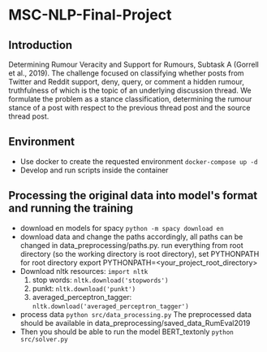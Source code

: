 # MSC-NLP-Final-Project
## Introduction
Determining Rumour Veracity and Support for Rumours, Subtask A (Gorrell et al., 2019).
The challenge focused on classifying whether posts from Twitter and Reddit support, deny, query, or comment a hidden rumour, truthfulness of which is the topic of an underlying discussion thread. 
We formulate the problem as a stance classification, determining the rumour stance of a post with respect to the previous thread post and the source thread post.


## Environment
- Use docker to create the requested environment
`docker-compose up -d`
- Develop and run scripts inside the container

## Processing the original data into model's format and running the training
- download en models for spacy `python -m spacy download en`
- download data and change the paths accordingly, all paths can be changed in data_preprocessing/paths.py. run everything from root directory (so the working directory is root directory), set PYTHONPATH for root directory
export PYTHONPATH=<your_project_root_directory>
- Download nltk resources: `import nltk`
    1. stop words: `nltk.download('stopwords')`
    2. punkt: `nltk.download('punkt')`
    3. averaged_perceptron_tagger: `nltk.download('averaged_perceptron_tagger')`
- process data `python src/data_processing.py`
The preprocessed data should be available in data_preprocessing/saved_data_RumEval2019
- Then you should be able to run the model BERT_textonly `python src/solver.py`